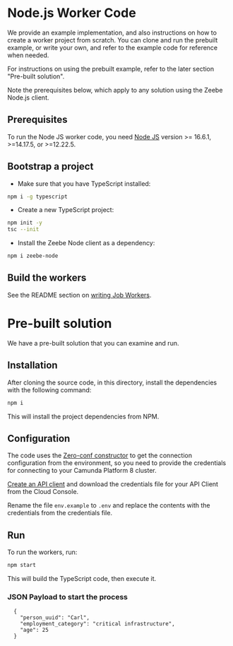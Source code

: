 # Node.js Worker Code

We provide an example implementation, and also instructions on how to create a worker project from scratch. You can clone and run the prebuilt example, or write your own, and refer to the example code for reference when needed.

For instructions on using the prebuilt example, refer to the later section "Pre-built solution".

Note the prerequisites below, which apply to any solution using the Zeebe Node.js client.

## Prerequisites

To run the Node JS worker code, you need [Node JS](https://nodejs.org/en/) version >= 16.6.1, >=14.17.5, or >=12.22.5.

## Bootstrap a project

* Make sure that you have TypeScript installed: 

```bash
npm i -g typescript
```

* Create a new TypeScript project:

```bash
npm init -y
tsc --init
```

* Install the Zeebe Node client as a dependency: 

```bash
npm i zeebe-node
```

## Build the workers

See the README section on [writing Job Workers](https://github.com/camunda-community-hub/zeebe-client-node-js/blob/master/README.md#the-zbworker-job-worker).

# Pre-built solution

We have a pre-built solution that you can examine and run.

## Installation

After cloning the source code, in this directory, install the dependencies with the following command:

```bash
npm i
```

This will install the project dependencies from NPM.

## Configuration

The code uses the [Zero-conf constructor](https://github.com/camunda-community-hub/zeebe-client-node-js#zero-conf) to get the connection configuration from the environment, so you need to provide the credentials for connecting to your Camunda Platform 8 cluster.

[Create an API client](https://docs.camunda.io/docs/components/console/manage-clusters/manage-api-clients/#create-a-client) and download the credentials file for your API Client from the Cloud Console.

Rename the file `env.example` to `.env` and replace the contents with the credentials from the credentials file.

## Run

To run the workers, run:

```bash
npm start
```

This will build the TypeScript code, then execute it.

### JSON Payload to start the process
```shell
  {
    "person_uuid": "Carl",
    "employment_category": "critical infrastructure",
    "age": 25
  }
```
